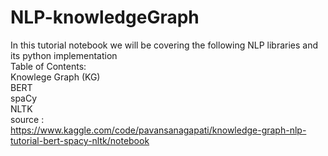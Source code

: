 # NLP-knowledgeGraph
In this tutorial notebook we will be covering the following NLP libraries and its python implementation</br>
Table of Contents:</br>
    Knowlege Graph (KG)</br>
    BERT </br>
    spaCy </br>
    NLTK </br>
source : </br>
https://www.kaggle.com/code/pavansanagapati/knowledge-graph-nlp-tutorial-bert-spacy-nltk/notebook</br>
